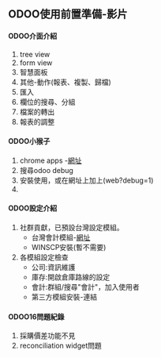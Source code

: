 ## ODOO使用前置準備-影片
#### ODOO介面介紹 
1. tree view
2. form view
3. 智慧面板
4. 其他-動作(報表、複製、歸檔)
5. 匯入
6. 欄位的搜尋、分組
7. 檔案的轉出
8. 報表的調整

#### ODOO小猴子
1. chrome apps -[網址](https://chrome.google.com/webstore/category/extensions?hl=zh-TW)
2. 搜尋odoo debug
3. 安裝使用，或在網址上加上(web?debug=1)
4. 

#### ODOO設定介紹
1. 社群貢獻，已預設台灣設定模組。
   + 台灣會計模組-[網址](https://apps.odoo.com/apps/modules/14.0/l10n_tw_standard_ifrss/)
   + WINSCP安裝(暫不需要)
2. 各模組設定檢查
   + 公司:資訊維護
   + 庫存:開啟倉庫路線的設定
   + 會計:群組/搜尋"會計"，加入使用者
   + 第三方模組安裝-連結

#### ODOO16問題紀錄
1. 採購價差功能不見
2. reconciliation widget問題






